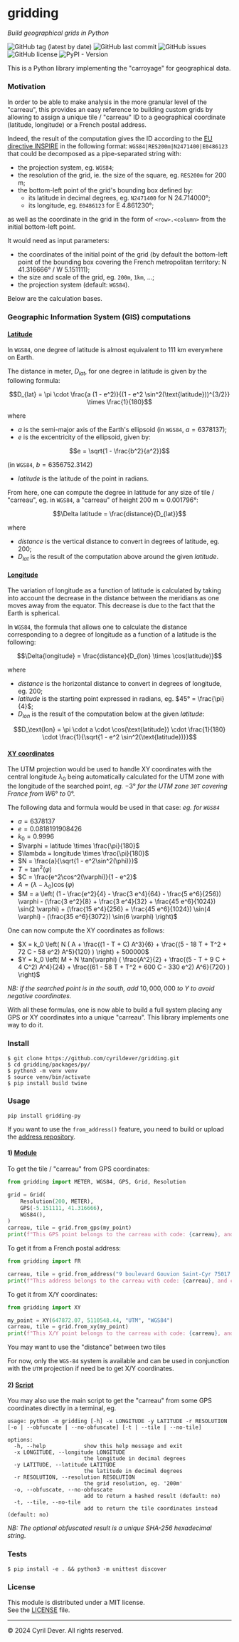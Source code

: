 # gridding
_Build geographical grids in Python_

![GitHub tag (latest by date)](https://img.shields.io/github/v/tag/cyrildever/gridding)
![GitHub last commit](https://img.shields.io/github/last-commit/cyrildever/gridding)
![GitHub issues](https://img.shields.io/github/issues/cyrildever/gridding)
![GitHub license](https://img.shields.io/github/license/cyrildever/gridding)
![PyPI - Version](https://img.shields.io/pypi/v/gridding)

This is a Python library implementing the "carroyage" for geographical data.

### Motivation

In order to be able to make analysis in the more granular level of the "carreau", this provides an easy reference to building custom grids by allowing to assign a unique tile / "carreau" ID to a geographical coordinate (latitude, longitude) or a French postal address.

Indeed, the result of the computation gives the ID according to the [EU directive INSPIRE](https://www.insee.fr/fr/information/5008701?sommaire=5008710#titre-bloc-14) in the following format:
`WGS84|RES200m|N2471400|E0486123`
that could be decomposed as a pipe-separated string with:
- the projection system, eg. `WGS84`;
- the resolution of the grid, ie. the size of the square, eg. `RES200m` for $200\text{ m}$;
- the bottom-left point of the grid's bounding box defined by:
  * its latitude in decimal degrees, eg. `N2471400` for $\text{N }24.714000°$;
  * its longitude, eg. `E0486123` for $\text{E }4.861230°$;

as well as the coordinate in the grid in the form of `<row>.<column>` from the initial bottom-left point.

It would need as input parameters:
- the coordinates of the initial point of the grid (by default the bottom-left point of the bounding box covering the French metropolitan territory: $\text{N }41.316666°$ / $\text{W }5.151111$);
- the size and scale of the grid, eg. `200m`, `1km`, ...;
- the projection system (default: `WGS84`).

Below are the calculation bases.

### Geographic Information System (GIS) computations

#### <u>Latitude</u>

In `WGS84`, one degree of latitude is almost equivalent to $111\text{ km}$ everywhere on Earth.

The distance in meter, $D_{lat}$, for one degree in latitude is given by the following formula:
```math
D_{lat} = \pi \cdot \frac{a (1 - e^2)}{(1 - e^2 \sin^2(\text{latitude}))^{3/2}} \times \frac{1}{180}
```
where
- $a$ is the semi-major axis of the Earth's ellipsoid (in `WGS84`, $a = 6378137$);
- $e$ is the excentricity of the ellipsoid, given by:
```math
e = \sqrt{1 - \frac{b^2}{a^2}}
```
  (in `WGS84`, $b = 6356752.3142$)
- $latitude$ is the latitude of the point in radians.

From here, one can compute the degree in latitude for any size of tile / "carreau", eg. in `WGS84`, a "carreau" of height $200\text{ m} \approx 0.001796°$:

```math
\Delta latitude = \frac{distance}{D_{lat}}
```
where
- $distance$ is the vertical distance to convert in degrees of latitude, eg. $200$;
- $D_{lat}$ is the result of the computation above around the given $latitude$.

#### <u>Longitude</u>

The variation of longitude as a function of latitude is calculated by taking into account the decrease in the distance between the meridians as one moves away from the equator. This decrease is due to the fact that the Earth is spherical.

In `WGS84`, the formula that allows one to calculate the distance corresponding to a degree of longitude as a function of a latitude is the following:
```math
\Delta{longitude} = \frac{distance}{D_{lon} \times \cos(latitude)}
```
where
- $distance$ is the horizontal distance to convert in degrees of longitude, eg. $200$;
- $latitude$ is the starting point expressed in radians, eg. $45° = \frac{\pi}{4}$;
- $D_{lon}$ is the result of the computation below at the given $latitude$:

```math
D_\text{lon} = \pi \cdot a \cdot \cos(\text{latitude}) \cdot \frac{1}{180} \cdot \frac{1}{\sqrt{1 - e^2 \sin^2(\text{latitude})}}
```

#### <u>XY coordinates</u>

The UTM projection would be used to handle XY coordinates with the central longitude $\lambda_0$ being automatically calculated for the UTM zone with the longitude of the searched point, _eg._ $-3°$ _for the UTM zone `30T` covering France from_ $W 6°$ _to_ $0°$.

The following data and formula would be used in that case: _eg. for `WGS84`_
- $a = 6378137$
- $e = 0.0818191908426$
- $k_0 = 0.9996$
- $\varphi = latitude \times \frac{\pi}{180}$
- $\lambda = longitude \times \frac{\pi}{180}$
- $N = \frac{a}{\sqrt{1 - e^2\sin^2(\phi)}}$
- $T = \tan^2(\varphi)$
- $C = \frac{e^2\cos^2(\varphi)}{1 - e^2}$
- $A = (\lambda - \lambda_0)\cos(\varphi)$
- $M = a \left( (1 - \frac{e^2}{4} - \frac{3 e^4}{64} - \frac{5 e^6}{256}) \varphi - (\frac{3 e^2}{8} + \frac{3 e^4}{32} + \frac{45 e^6}{1024}) \sin(2 \varphi) + (\frac{15 e^4}{256} + \frac{45 e^6}{1024}) \sin(4 \varphi) - (\frac{35 e^6}{3072}) \sin(6 \varphi) \right)$

One can now compute the XY coordinates as follows:
- $X = k_0 \left( N ( A + \frac{(1 - T + C) A^3}{6} + \frac{(5 - 18 T + T^2 + 72 C - 58 e^2) A^5}{120} ) \right) + 500000$
- $Y = k_0 \left( M + N \tan(\varphi) ( \frac{A^2}{2} + \frac{(5 - T + 9 C + 4 C^2) A^4}{24} + \frac{(61 - 58 T + T^2 + 600 C - 330 e^2) A^6}{720} ) \right)$

_NB: If the searched point is in the south, add_ $10,000,000$ _to_ $Y$ _to avoid negative coordinates._

With all these formulas, one is now able to build a full system placing any GPS or XY coordinates into a unique "carreau". This library implements one way to do it.


### Install

```console
$ git clone https://github.com/cyrildever/gridding.git
$ cd gridding/packages/py/
$ python3 -m venv venv
$ source venv/bin/activate
$ pip install build twine
```


### Usage

```console
pip install gridding-py
```

If you want to use the `from_address()` feature, you need to build or upload the [address repository](https://huggingface.co/datasets/cyrildever/gridding/blob/main/fr_address_repository.csv.gz).

#### 1) <u>Module</u>

To get the tile / "carreau" from GPS coordinates:
```python
from gridding import METER, WGS84, GPS, Grid, Resolution

grid = Grid(
    Resolution(200, METER),
    GPS(-5.151111, 41.316666),
    WGS84(),
)
carreau, tile = grid.from_gps(my_point)
print(f"This GPS point belongs to the carreau with code: {carreau}, and coordinate: {tile.to_string()}")
```

To get it from a French postal address:
```python
from gridding import FR

carreau, tile = grid.from_address("9 boulevard Gouvion Saint-Cyr 75017 Paris", FR())
print(f"This address belongs to the carreau with code: {carreau}, and coordinate: {tile.to_string()}")
```

To get it from X/Y coordinates:
```python
from gridding import XY

my_point = XY(647872.07, 5110548.44, "UTM", "WGS84")
carreau, tile = grid.from_xy(my_point)
print(f"This X/Y point belongs to the carreau with code: {carreau}, and coordinate: {tile.to_string()}")
```

You may want to use the "distance" between two tiles

For now, only the `WGS-84` system is available and can be used in conjunction with the `UTM` projection if need be to get X/Y coordinates.

#### 2) <u>Script</u>

You may also use the main script to get the "carreau" from some GPS coordinates directly in a terminal, eg.
```
usage: python -m gridding [-h] -x LONGITUDE -y LATITUDE -r RESOLUTION [-o | --obfuscate | --no-obfuscate] [-t | --tile | --no-tile]

options:
  -h, --help            show this help message and exit
  -x LONGITUDE, --longitude LONGITUDE
                        the longitude in decimal degrees
  -y LATITUDE, --latitude LATITUDE
                        the latitude in decimal degrees
  -r RESOLUTION, --resolution RESOLUTION
                        the grid resolution, eg. '200m'
  -o, --obfuscate, --no-obfuscate
                        add to return a hashed result (default: no)
  -t, --tile, --no-tile
                        add to return the tile coordinates instead (default: no)
```
_NB: The optional obfuscated result is a unique SHA-256 hexadecimal string._


### Tests

```console
$ pip install -e . && python3 -m unittest discover
```


### License

This module is distributed under a MIT license. \
See the [LICENSE](LICENSE) file.


<hr />
&copy; 2024 Cyril Dever. All rights reserved.